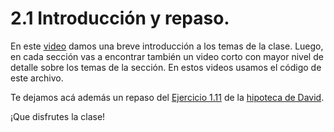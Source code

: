 # 2.1 Introducción y repaso.

En este [video](https://youtu.be/xHTMgN2l4_g) damos una breve introducción a los temas de la clase. Luego, en cada sección vas a encontrar también un video corto con mayor nivel de detalle sobre los temas de la sección. En estos videos usamos el código de este archivo.

Te dejamos acá además un repaso del [Ejercicio 1.11](../01_Introduccion/03_Numeros.md#ejercicio-111-bonus) de la [hipoteca de David](https://youtu.be/SedlOQcDJqA).

¡Que disfrutes la clase!


